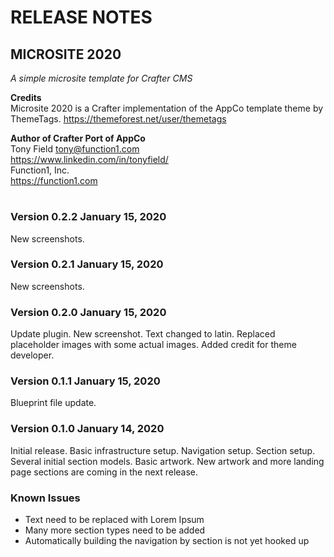 # RELEASE NOTES

## MICROSITE 2020
_A simple microsite template for Crafter CMS_

**Credits**
\
Microsite 2020 is a Crafter implementation
of the AppCo template theme by ThemeTags. 
https://themeforest.net/user/themetags

**Author of Crafter Port of AppCo**
\
Tony Field
tony@function1.com
\
https://www.linkedin.com/in/tonyfield/
\
Function1, Inc.
\
https://function1.com
#

### Version 0.2.2 January 15, 2020
New screenshots.

### Version 0.2.1 January 15, 2020
New screenshots.

### Version 0.2.0 January 15, 2020
Update plugin. 
New screenshot.
Text changed to latin.
Replaced placeholder images with some actual images.
Added credit for theme developer.

### Version 0.1.1 January 15, 2020
Blueprint file update.

### Version 0.1.0 January 14, 2020
Initial release. 
Basic infrastructure setup.
Navigation setup.
Section setup.
Several initial section models.
Basic artwork.
New artwork and more landing page sections are coming in the next release.
 
### Known Issues
- Text need to be replaced with Lorem Ipsum
- Many more section types need to be added
- Automatically building the navigation by section is not yet hooked up
